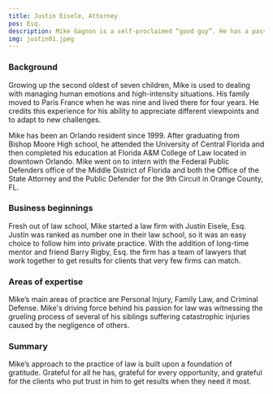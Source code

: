 ```yaml
---
title: Justin Eisele, Attorney
pos: Esq.
description: Mike Gagnon is a self-proclaimed “good guy”. He has a passion for justice and cares even more about people. Litigation is not for everyone, and probably not for him, but his ability to deal with nonsense and his love for arguing tough issues head-on has produced great results. Gratitude is a way of life for Mike.
img: justin01.jpeg
---
```

### Background ###

Growing up the second oldest of seven children, Mike is used to dealing with managing human emotions and high-intensity situations. His family moved to Paris France when he was nine and lived there for four years. He credits this experience for his ability to appreciate different viewpoints and to adapt to new challenges.

Mike has been an Orlando resident since 1999. After graduating from Bishop Moore High school, he attended the University of Central Florida and then completed his education at Florida A&M College of Law located in downtown Orlando. Mike went on to intern with the Federal Public Defenders office of the Middle District of Florida and both the Office of the State Attorney and the Public Defender for the 9th Circuit in Orange County, FL.

### Business beginnings ###

Fresh out of law school, Mike started a law firm with Justin Eisele, Esq. Justin was ranked as number one in their law school, so it was an easy choice to follow him into private practice. With the addition of long-time mentor and friend Barry Rigby, Esq. the firm has a team of lawyers that work together to get results for clients that very few firms can match.

### Areas of expertise ###

Mike’s main areas of practice are Personal Injury, Family Law, and Criminal Defense. Mike's driving force behind his passion for law was witnessing the grueling process of several of his siblings suffering catastrophic injuries caused by the negligence of others.

### Summary ###

Mike’s approach to the practice of law is built upon a foundation of gratitude. Grateful for all he has, grateful for every opportunity, and grateful for the clients who put trust in him to get results when they need it most.
